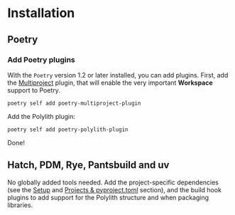 # Installation

## Poetry
### Add Poetry plugins
With the `Poetry` version 1.2 or later installed, you can add plugins. First, add the [Multiproject](https://github.com/DavidVujic/poetry-multiproject-plugin) plugin,
that will enable the very important __Workspace__ support to Poetry.
``` shell
poetry self add poetry-multiproject-plugin
```

Add the Polylith plugin:
``` shell
poetry self add poetry-polylith-plugin
```

Done!

## Hatch, PDM, Rye, Pantsbuild and uv

No globally added tools needed. Add the project-specific dependencies (see the [Setup](setup.md) and [Projects & pyproject.toml](projects.md) section),
and the build hook plugins to add support for the Polylith structure and when packaging libraries.
